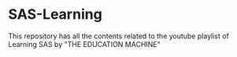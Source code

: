 # SAS-Learning
This repository has all the contents related to the youtube playlist of Learning SAS by "THE EDUCATION MACHINE"
